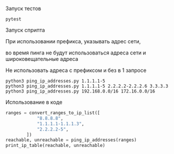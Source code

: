 Запуск тестов
``` shell
pytest
```
Запуск сприпта 

При использовании префикса, указывать адрес сети, 

во время пинга не будут использоваться адреса сети и широковещательные адреса

Не использовать адреса с префиксом и без в 1 запросе
```shell 
python3 ping_ip_addresses.py 1.1.1.1-5 
python3 ping_ip_addresses.py 1.1.1.1-5 2.2.2.2-2.2.2.6 3.3.3.3
python3 ping_ip_addresses.py 192.168.0.0/16 172.16.0.0/16
```

Использование в коде
```python
ranges = convert_ranges_to_ip_list([
            "8.8.8.8",
            "1.1.1.1-1.1.1.3",
            "2.2.2.2-5",
        ])
reachable, unreachable = ping_ip_addresses(ranges)
print_ip_table(reachable, unreachable)
```